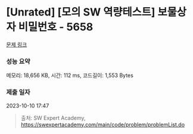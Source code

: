 # [Unrated] [모의 SW 역량테스트] 보물상자 비밀번호 - 5658 

[문제 링크](https://swexpertacademy.com/main/code/problem/problemDetail.do?contestProbId=AWXRUN9KfZ8DFAUo) 

### 성능 요약

메모리: 18,656 KB, 시간: 112 ms, 코드길이: 1,553 Bytes

### 제출 일자

2023-10-10 17:47



> 출처: SW Expert Academy, https://swexpertacademy.com/main/code/problem/problemList.do
